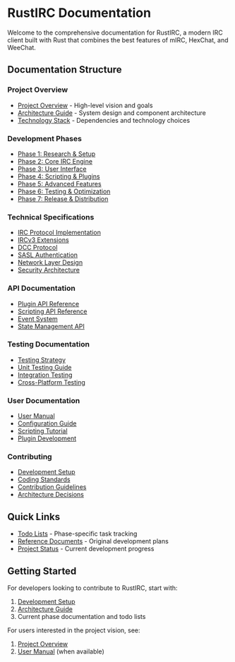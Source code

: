 # RustIRC Documentation

Welcome to the comprehensive documentation for RustIRC, a modern IRC client built with Rust that combines the best features of mIRC, HexChat, and WeeChat.

## Documentation Structure

### Project Overview
- [Project Overview](./project-overview.md) - High-level vision and goals
- [Architecture Guide](./architecture-guide.md) - System design and component architecture
- [Technology Stack](./technology-stack.md) - Dependencies and technology choices

### Development Phases
- [Phase 1: Research & Setup](./phases/phase1-research-setup.md)
- [Phase 2: Core IRC Engine](./phases/phase2-core-engine.md)
- [Phase 3: User Interface](./phases/phase3-user-interface.md)
- [Phase 4: Scripting & Plugins](./phases/phase4-scripting-plugins.md)
- [Phase 5: Advanced Features](./phases/phase5-advanced-features.md)
- [Phase 6: Testing & Optimization](./phases/phase6-testing-optimization.md)
- [Phase 7: Release & Distribution](./phases/phase7-release-distribution.md)

### Technical Specifications
- [IRC Protocol Implementation](./specs/irc-protocol.md)
- [IRCv3 Extensions](./specs/ircv3-extensions.md)
- [DCC Protocol](./specs/dcc-protocol.md)
- [SASL Authentication](./specs/sasl-authentication.md)
- [Network Layer Design](./specs/network-layer.md)
- [Security Architecture](./specs/security-architecture.md)

### API Documentation
- [Plugin API Reference](./api/plugin-api.md)
- [Scripting API Reference](./api/scripting-api.md)
- [Event System](./api/event-system.md)
- [State Management API](./api/state-management.md)

### Testing Documentation
- [Testing Strategy](./testing/testing-strategy.md)
- [Unit Testing Guide](./testing/unit-testing.md)
- [Integration Testing](./testing/integration-testing.md)
- [Cross-Platform Testing](./testing/cross-platform-testing.md)

### User Documentation
- [User Manual](./user/manual.md)
- [Configuration Guide](./user/configuration.md)
- [Scripting Tutorial](./user/scripting-tutorial.md)
- [Plugin Development](./user/plugin-development.md)

### Contributing
- [Development Setup](./contributing/development-setup.md)
- [Coding Standards](./contributing/coding-standards.md)
- [Contribution Guidelines](./contributing/guidelines.md)
- [Architecture Decisions](./contributing/architecture-decisions.md)

## Quick Links

- [Todo Lists](/to-dos/) - Phase-specific task tracking
- [Reference Documents](/ref_docs/) - Original development plans
- [Project Status](./project-status.md) - Current development progress

## Getting Started

For developers looking to contribute to RustIRC, start with:
1. [Development Setup](./contributing/development-setup.md)
2. [Architecture Guide](./architecture-guide.md)
3. Current phase documentation and todo lists

For users interested in the project vision, see:
1. [Project Overview](./project-overview.md)
2. [User Manual](./user/manual.md) (when available)